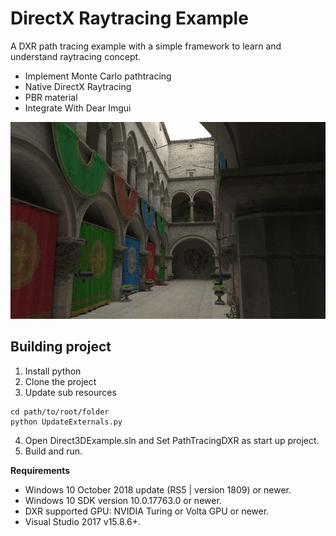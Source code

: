 # DirectX Raytracing Example
A DXR path tracing example with a simple framework to learn and understand raytracing concept.

- Implement Monte Carlo pathtracing
- Native DirectX Raytracing
- PBR material
- Integrate With Dear Imgui

![Result of display](https://github.com/JulianAtGitHub/Direct3DExample/blob/master/screenshot.jpg)

## Building project
1. Install python
2. Clone the project
3. Update sub resources
> 
    cd path/to/root/folder
    python UpdateExternals.py
4. Open Direct3DExample.sln and Set PathTracingDXR as start up project.
5. Build and run.

**Requirements**
- Windows 10 October 2018 update (RS5 | version 1809) or newer.
- Windows 10 SDK version 10.0.17763.0 or newer.
- DXR supported GPU: NVIDIA Turing or Volta GPU or newer.
- Visual Studio 2017 v15.8.6+.
